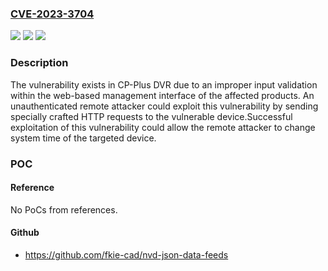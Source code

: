 ### [CVE-2023-3704](https://cve.mitre.org/cgi-bin/cvename.cgi?name=CVE-2023-3704)
![](https://img.shields.io/static/v1?label=Product&message=CP-UVR-1601E1-HC%2C%20CP-UVR-1601E2-H%2C%20CP-UVR-1601E1-H%2C%20CP-UVR-0801F1-HC%2C%20CP-UVR-0801K1-H%2C%20CP-UVR-0801K1B-H%2C%20CP-UVR-0808K1-H%2C%20CP-UVR-0401L1-4KH%2C%20CP-UVR-0401L1B-4KH&color=blue)
![](https://img.shields.io/static/v1?label=Version&message=0%20&color=brightgreen)
![](https://img.shields.io/static/v1?label=Vulnerability&message=n%2Fa&color=blue)

### Description

The vulnerability exists in CP-Plus DVR due to an improper input validation within the web-based management interface of the affected products. An unauthenticated remote attacker could exploit this vulnerability by sending specially crafted HTTP requests to the vulnerable device.Successful exploitation of this vulnerability could allow the remote attacker to change system time of the targeted device.

### POC

#### Reference
No PoCs from references.

#### Github
- https://github.com/fkie-cad/nvd-json-data-feeds

